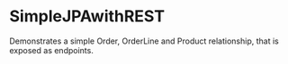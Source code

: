 # SimpleJPAwithREST
Demonstrates a simple Order, OrderLine and Product relationship, that is exposed as endpoints.
